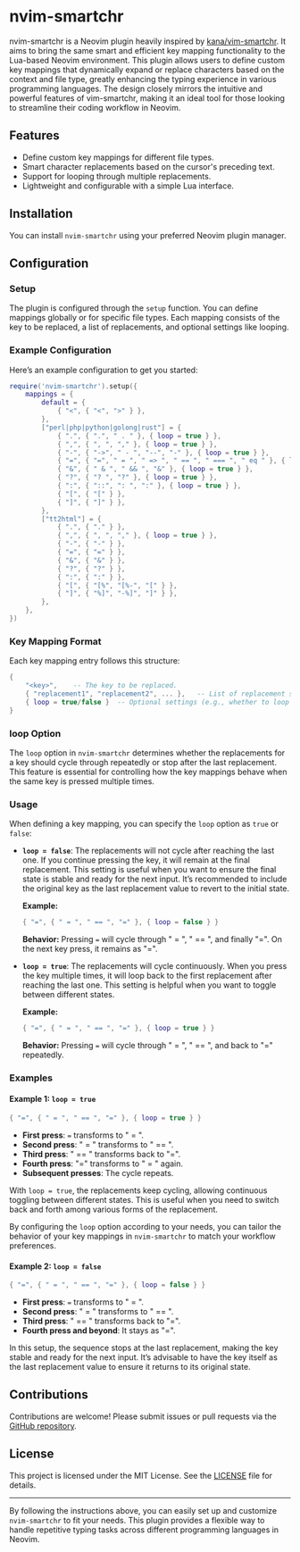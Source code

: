 # nvim-smartchr

nvim-smartchr is a Neovim plugin heavily inspired by [kana/vim-smartchr](https://github.com/kana/vim-smartchr). It aims to bring the same smart and efficient key mapping functionality to the Lua-based Neovim environment. This plugin allows users to define custom key mappings that dynamically expand or replace characters based on the context and file type, greatly enhancing the typing experience in various programming languages. The design closely mirrors the intuitive and powerful features of vim-smartchr, making it an ideal tool for those looking to streamline their coding workflow in Neovim.

## Features

- Define custom key mappings for different file types.
- Smart character replacements based on the cursor's preceding text.
- Support for looping through multiple replacements.
- Lightweight and configurable with a simple Lua interface.

## Installation

You can install `nvim-smartchr` using your preferred Neovim plugin manager.

## Configuration

### Setup

The plugin is configured through the `setup` function. You can define mappings globally or for specific file types. Each mapping consists of the key to be replaced, a list of replacements, and optional settings like looping.

### Example Configuration

Here’s an example configuration to get you started:

```lua
require('nvim-smartchr').setup({
    mappings = {
        default = {
            { "<", { "<", ">" } },
        },
        ["perl|php|python|golong|rust"] = {
            { ".", { ".", " . " }, { loop = true } },
            { ",", { ", ", "," }, { loop = true } },
            { "-", { "->", " - ", "--", "-" }, { loop = true } },
            { "=", { "=", " = ", " => ", " == ", " === ", " eq " }, { loop = true } },
            { "&", { " & ", " && ", "&" }, { loop = true } },
            { "?", { "? ", "?" }, { loop = true } },
            { ":", { "::", ": ", ":" }, { loop = true } },
            { "[", { "[" } },
            { "]", { "]" } },
        },
        ["tt2html"] = {
            { ".", { "." } },
            { ",", { ", ", "," }, { loop = true } },
            { "-", { "-" } },
            { "=", { "=" } },
            { "&", { "&" } },
            { "?", { "?" } },
            { ":", { ":" } },
            { "[", { "[%", "[%-", "[" } },
            { "]", { "%]", "-%]", "]" } },
        },
    },
})
```

### Key Mapping Format

Each key mapping entry follows this structure:

```lua
{
    "<key>",    -- The key to be replaced.
    { "replacement1", "replacement2", ... },   -- List of replacement strings.
    { loop = true/false }  -- Optional settings (e.g., whether to loop through replacements).
}
```

### loop Option

The `loop` option in `nvim-smartchr` determines whether the replacements for a key should cycle through repeatedly or stop after the last replacement. This feature is essential for controlling how the key mappings behave when the same key is pressed multiple times.

### Usage

When defining a key mapping, you can specify the `loop` option as `true` or `false`:

- **`loop = false`**: The replacements will not cycle after reaching the last one. If you continue pressing the key, it will remain at the final replacement. This setting is useful when you want to ensure the final state is stable and ready for the next input. It’s recommended to include the original key as the last replacement value to revert to the initial state.
  
  **Example:**
  ```lua
  { "=", { " = ", " == ", "=" }, { loop = false } }
  ```
  **Behavior:** Pressing `=` will cycle through " = ", " == ", and finally "=". On the next key press, it remains as "=".

- **`loop = true`**: The replacements will cycle continuously. When you press the key multiple times, it will loop back to the first replacement after reaching the last one. This setting is helpful when you want to toggle between different states.

  **Example:**
  ```lua
  { "=", { " = ", " == ", "=" }, { loop = true } }
  ```
  **Behavior:** Pressing `=` will cycle through " = ", " == ", and back to "=" repeatedly.

### Examples

#### Example 1: `loop = true`

```lua
{ "=", { " = ", " == ", "=" }, { loop = true } }
```

- **First press**: `=` transforms to " = ".
- **Second press**: " = " transforms to " == ".
- **Third press**: " == " transforms back to "=".
- **Fourth press**: "=" transforms to " = " again.
- **Subsequent presses**: The cycle repeats.

With `loop = true`, the replacements keep cycling, allowing continuous toggling between different states. This is useful when you need to switch back and forth among various forms of the replacement.

By configuring the `loop` option according to your needs, you can tailor the behavior of your key mappings in `nvim-smartchr` to match your workflow preferences.

#### Example 2: `loop = false`

```lua
{ "=", { " = ", " == ", "=" }, { loop = false } }
```

- **First press**: `=` transforms to " = ".
- **Second press**: " = " transforms to " == ".
- **Third press**: " == " transforms back to "=".
- **Fourth press and beyond**: It stays as "=".

In this setup, the sequence stops at the last replacement, making the key stable and ready for the next input. It’s advisable to have the key itself as the last replacement value to ensure it returns to its original state.


## Contributions

Contributions are welcome! Please submit issues or pull requests via the [GitHub repository](https://github.com/enoatu/nvim-smartchr).

## License

This project is licensed under the MIT License. See the [LICENSE](https://github.com/enoatu/nvim-smartchr/blob/main/LICENSE) file for details.

---

By following the instructions above, you can easily set up and customize `nvim-smartchr` to fit your needs. This plugin provides a flexible way to handle repetitive typing tasks across different programming languages in Neovim.
